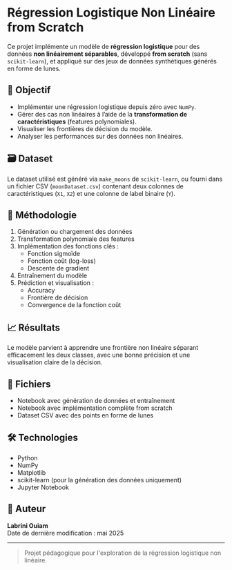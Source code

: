 # Régression Logistique Non Linéaire from Scratch

Ce projet implémente un modèle de **régression logistique** pour des données **non linéairement séparables**, développé **from scratch** (sans `scikit-learn`), et appliqué sur des jeux de données synthétiques générés en forme de lunes.

## 🧪 Objectif

- Implémenter une régression logistique depuis zéro avec `NumPy`.
- Gérer des cas non linéaires à l’aide de la **transformation de caractéristiques** (features polynomiales).
- Visualiser les frontières de décision du modèle.
- Analyser les performances sur des données non linéaires.

## 🗃️ Dataset

Le dataset utilisé est généré via `make_moons` de `scikit-learn`, ou fourni dans un fichier CSV (`moonDataset.csv`) contenant deux colonnes de caractéristiques (`X1`, `X2`) et une colonne de label binaire (`Y`).

## 🧠 Méthodologie

1. Génération ou chargement des données
2. Transformation polynomiale des features
3. Implémentation des fonctions clés :
   - Fonction sigmoïde
   - Fonction coût (log-loss)
   - Descente de gradient
4. Entraînement du modèle
5. Prédiction et visualisation :
   - Accuracy
   - Frontière de décision
   - Convergence de la fonction coût

## 📈 Résultats

Le modèle parvient à apprendre une frontière non linéaire séparant efficacement les deux classes, avec une bonne précision et une visualisation claire de la décision.

## 📁 Fichiers

- Notebook avec génération de données et entraînement
- Notebook avec implémentation complète from scratch
- Dataset CSV avec des points en forme de lunes

## 🛠️ Technologies

- Python
- NumPy
- Matplotlib
- scikit-learn (pour la génération des données uniquement)
- Jupyter Notebook

## 👤 Auteur

**Labrini Ouiam**  
Date de dernière modification : mai 2025

---

> Projet pédagogique pour l'exploration de la régression logistique non linéaire.
